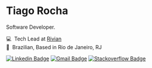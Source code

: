 # Tiago Rocha 

Software Developer.


💻 &nbsp;Tech Lead at [Rivian](https://rivian.com/) <br>
🏡 &nbsp;Brazilian, Based in Rio de Janeiro, RJ <br>


[![Linkedin Badge](https://img.shields.io/badge/-Likedin-2563eb?style=flat-square&logo=Linkedin&logoColor=white&link=https://www.linkedin.com/in/tiago-rocha-1a108710b/)](https://www.linkedin.com/in/tiago-rocha-1a108710b/) 
[![Gmail Badge](https://img.shields.io/badge/-Mail-2563eb?style=flat-square&logo=Gmail&logoColor=white&link=mailtotiago.rocha.pro@gmail.com)](mailto:tiago.rocha.pro@gmail.com)
[![Stackoverflow Badge](https://img.shields.io/badge/-Stackoverflow-f28124?style=flat-square&logo=stackoverflow&logoColor=white&link=https://stackoverflow.com/users/12258797/tiago-rocha)](https://stackoverflow.com/users/12258797/tiago-rocha)


